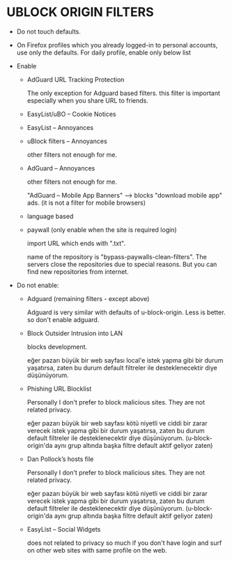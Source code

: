 # UBLOCK ORIGIN FILTERS

- Do not touch defaults.

- On Firefox profiles which you already logged-in to personal accounts, use only the defaults. For daily profile, enable only below list

- Enable

  - AdGuard URL Tracking Protection
  
    The only exception for Adguard based filters. this filter is important especially when you share URL to friends.

  - EasyList/uBO – Cookie Notices

  - EasyList – Annoyances

  - uBlock filters – Annoyances

    other filters not enough for me.

  - AdGuard – Annoyances

    other filters not enough for me.

    "AdGuard – Mobile App Banners" --> blocks "download mobile app" ads. (it is not a filter for mobile browsers)

  - language based

  - paywall (only enable when the site is required login)

    import URL which ends with ".txt".

    name of the repository is "bypass-paywalls-clean-filters". The servers close the repositories due to special reasons. But you can find new repositories from internet.

- Do not enable:

  - Adguard (remaining filters - except above)

    Adguard is very similar with defaults of u-block-origin. Less is better. so don't enable adguard.

  - Block Outsider Intrusion into LAN

    blocks development.

    eğer pazarı büyük bir web sayfası local'e istek yapma gibi bir durum yaşatırsa, zaten bu durum default filtreler ile desteklenecektir diye düşünüyorum.

  - Phishing URL Blocklist

    Personally I don't prefer to block malicious sites. They are not related privacy.

    eğer pazarı büyük bir web sayfası kötü niyetli ve ciddi bir zarar verecek istek yapma gibi bir durum yaşatırsa, zaten bu durum default filtreler ile desteklenecektir diye düşünüyorum. (u-block-origin'da aynı grup altında başka filtre default aktif geliyor zaten)

  - Dan Pollock’s hosts file

    Personally I don't prefer to block malicious sites. They are not related privacy.

    eğer pazarı büyük bir web sayfası kötü niyetli ve ciddi bir zarar verecek istek yapma gibi bir durum yaşatırsa, zaten bu durum default filtreler ile desteklenecektir diye düşünüyorum. (u-block-origin'da aynı grup altında başka filtre default aktif geliyor zaten)

  - EasyList – Social Widgets

    does not related to privacy so much if you don't have login and surf on other web sites with same profile on the web.
